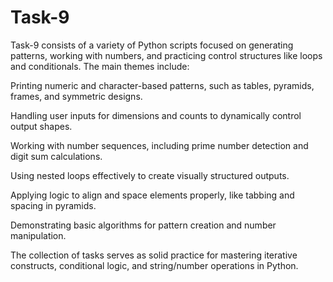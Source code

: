 # Task-9

Task-9 consists of a variety of Python scripts focused on generating patterns, working with numbers, and practicing control structures like loops and conditionals. The main themes include:

Printing numeric and character-based patterns, such as tables, pyramids, frames, and symmetric designs.

Handling user inputs for dimensions and counts to dynamically control output shapes.

Working with number sequences, including prime number detection and digit sum calculations.

Using nested loops effectively to create visually structured outputs.

Applying logic to align and space elements properly, like tabbing and spacing in pyramids.

Demonstrating basic algorithms for pattern creation and number manipulation.

The collection of tasks serves as solid practice for mastering iterative constructs, conditional logic, and string/number operations in Python.
